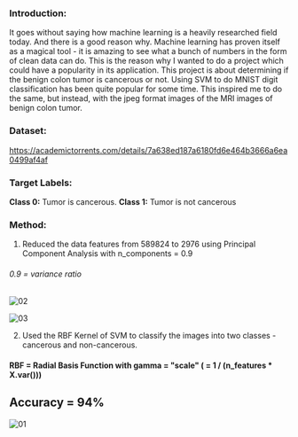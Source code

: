 ### **Introduction:** 

  It goes without saying how machine learning is a heavily researched field today. And there is a good reason why. Machine learning has proven itself as a magical tool - it is amazing to see what a bunch of numbers in the form of clean data can do. This is the reason why I wanted to do a project which could have a popularity in its application. This project is about determining if the benign colon tumor is cancerous or not. Using SVM to do MNIST digit classification has been quite popular for some time. This inspired me to do the same, but instead, with the jpeg format images of the MRI images of benign colon tumor.

### **Dataset:** 

  https://academictorrents.com/details/7a638ed187a6180fd6e464b3666a6ea0499af4af

### **Target Labels:**
  **Class 0:** Tumor is cancerous. 
  **Class 1:** Tumor is not cancerous 


### **Method:** 
  1) Reduced the data features from 589824 to 2976 using Principal Component Analysis with n_components = 0.9 
   ###### 0.9 = variance ratio
  

  ![02](https://user-images.githubusercontent.com/80914380/156063027-6856129d-ce12-493a-b308-0eb4f95ce616.JPG)



  ![03](https://user-images.githubusercontent.com/80914380/156063051-411e477f-189f-4a33-a3d3-9c05d2631a2b.JPG)

  2) Used the RBF Kernel of SVM to classify the images into two classes - cancerous and non-cancerous. 
  #### RBF = Radial Basis Function with gamma = "scale" ( = 1 / (n_features * X.var()))
 
 
## **Accuracy = 94%** 



![01](https://user-images.githubusercontent.com/80914380/156063173-b31e01c6-5260-4e99-92d9-ebe3e253608e.JPG)
